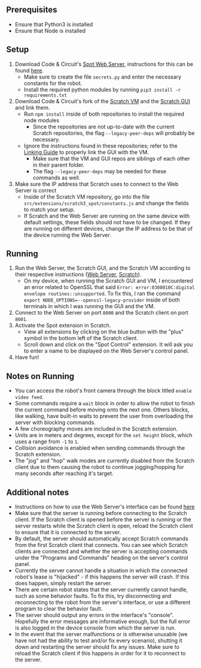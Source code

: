 ## Prerequisites

- Ensure that Python3 is installed
- Ensure that Node is installed

## Setup 

1. Download Code & Circuit's [Spot Web Server](https://github.com/code-and-circuit/spot-web-server), instructions for this can be found [here](https://github.com/code-and-circuit/spot-web-server#installing-and-running).
	- Make sure to create the file `secrets.py` and enter the necessary constants for the robot.
	- Install the required python modules by running `pip3 install -r requirements.txt`
1. Download Code & Circuit's fork of the [Scratch VM](https://github.com/kaspesla/scratch-vm) and the [Scratch GUI](https://github.com/kaspesla/scratch-gui) and link them.
	- Run `npm install` inside of both repositories to install the required node modules
		- Since the repositories are not up-to-date with the current Scratch repositories, the flag `--legacy-peer-deps` will probably be necessary.
	- Ignore the instructions found in these repositories; refer to the [Linking Guide](https://github.com/scratchfoundation/scratch-gui/wiki/Getting-Started) to properly link the GUI with the VM.
		- Make sure that the VM and GUI repos are siblings of each other in their parent folder.
		- The flag `--legacy-peer-deps` may be needed for these commands as well.
2. Make sure the IP address that Scratch uses to connect to the Web Server is correct
	- Inside of the Scratch VM repository, go into the file `src/extensions/scratch3_spot/constants.js` and change the fields to match your setup.
	- If Scratch and the Web Server are running on the same device with default settings, these fields should not have to be changed. If they are running on different devices, change the IP address to be that of the device running the Web Server.

## Running

1. Run the Web Server, the Scratch GUI, and the Scratch VM according to their respective instructions ([Web Server](https://github.com/code-and-circuit/spot-web-server#installing-and-running), [Scratch](https://github.com/scratchfoundation/scratch-gui/wiki/Getting-Started#example-scratch-gui-vm-and-blocks-linked)).
	- On my device, when running the Scratch GUI and VM, I encountered an error related to OpenSSL that said `Error: error:0308010C:digital envelope routines::unsupported`. To fix this, I ran the command `export NODE_OPTIONS=--openssl-legacy-provider` inside of both terminals in which I was running the GUI and the VM.
2. Connect to the Web Server on port `8000` and the Scratch client on port `8601`.
3. Activate the Spot extension in Scratch.
	- View all extensions by clicking on the blue button with the "plus" symbol in the bottom left of the Scratch client.
	- Scroll down and click on the "Spot Control" extension. It will ask you to enter a name to be displayed on the Web Server's control panel.
4. Have fun!

## Notes on Running

- You can access the robot's front camera through the block titled `enable video feed`.
- Some commands require a `wait` block in order to allow the robot to finish the current command before moving onto the next one. Others blocks, like walking, have built-in waits to prevent the user from overloading the server with blocking commands.
- A few choreography moves are included in the Scratch extension.
- Units are in meters and degrees, except for the `set height` block, which uses a range from `-1` to `1`.
- Collision avoidance is enabled when sending commands through the Scratch extension.
-  The "jog" and "hop" walk modes are currently disabled from the Scratch client due to them causing the robot to continue jogging/hopping for many seconds after reaching it's target.

## Additional notes

- Instructions on how to use the Web Server's interface can be found [here](https://github.com/code-and-circuit/spot-web-server#using-the-server)
- Make sure that the server is running before connecting to the Scratch client. If the Scratch client is opened before the server is running or the server restarts while the Scratch client is open, reload the Scratch client to ensure that it is connected to the server.
- By default, the server should automatically accept Scratch commands from the first Scratch client that connects. You can see which Scratch clients are connected and whether the server is accepting commands under the "Programs and Commands" heading on the server's control panel.
- Currently the server cannot handle a situation in which the connected robot's lease is "hijacked" - if this happens the server will crash. If this does happen, simply restart the server.
- There are certain robot states that the server currently cannot handle, such as some behavior faults. To fix this, try disconnecting and reconnecting to the robot from the server's interface, or use a different program to clear the behavior fault.
- The server should output any errors in the interface's "console". Hopefully the error messages are informative enough, but the full error is also logged in the device console from which the server is run.
- In the event that the server malfunctions or is otherwise unusable (we have not had the ability to test and/or fix every scenario), shutting it down and restarting the server should fix any issues. Make sure to reload the Scratch client if this happens in order for it to reconnect to the server.
